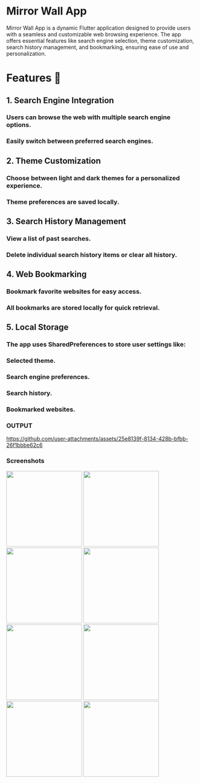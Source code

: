 
# Mirror Wall App
Mirror Wall App is a dynamic Flutter application designed to provide users with a seamless and customizable web browsing experience. The app offers essential features like search engine selection, theme customization, search history management, and bookmarking, ensuring ease of use and personalization.

# Features 🚀
## 1. Search Engine Integration

###   Users can browse the web with multiple search engine options.
###   Easily switch between preferred search engines.
## 2. Theme Customization

### Choose between light and dark themes for a personalized experience.
### Theme preferences are saved locally.
## 3. Search History Management

### View a list of past searches.
### Delete individual search history items or clear all history.
## 4. Web Bookmarking

### Bookmark favorite websites for easy access.
### All bookmarks are stored locally for quick retrieval.
## 5. Local Storage

### The app uses SharedPreferences to store user settings like:
### Selected theme.
### Search engine preferences.
### Search history.
### Bookmarked websites.

### OUTPUT

https://github.com/user-attachments/assets/25e8139f-8134-428b-bfbb-26f1bbbe62c6


### Screenshots

<img src = "https://github.com/user-attachments/assets/6d09fee8-53a5-4584-ba19-7b4716428f3a" width="200">
<img src = "https://github.com/user-attachments/assets/18b88549-b465-4bff-a853-443ebc360ab8" width="200">
<img src = "https://github.com/user-attachments/assets/26e772ec-f3f9-4504-9ff9-6b8572e3e4e2" width="200">
<img src = "https://github.com/user-attachments/assets/834c102c-a3f8-45b4-82ea-e231211fab04" width="200">
<img src = "https://github.com/user-attachments/assets/59ad32ca-c1f0-4225-b454-0cda218b6827" width="200">
<img src = "https://github.com/user-attachments/assets/cfb37ffa-d677-4dc4-a789-c10ec528ff46" width="200">
<img src = "https://github.com/user-attachments/assets/7a6c71cf-1882-40a5-9822-eecbc9a88792" width="200">
<img src = "https://github.com/user-attachments/assets/2a323b7c-2ca4-418e-874d-55a58d216f09" width="200">



